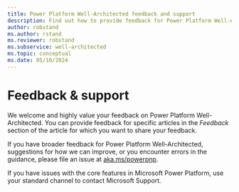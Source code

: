 ```yaml
---
title: Power Platform Well-Architected feedback and support
description: Find out how to provide feedback for Power Platform Well-Architected and get support
author: robstand
ms.author: rstand
ms.reviewer: robstand
ms.subservice: well-architected
ms.topic: conceptual
ms.date: 05/10/2024
---
```


# Feedback & support

We welcome and highly value your feedback on Power Platform Well-Architected. You can provide feedback for specific articles in the *Feedback* section of the article for which you want to share your feedback.

If you have broader feedback for Power Platform Well-Architected, suggestions for how we can improve, or you encounter errors in the guidance, please file an issue at [aka.ms/powerpnp](https://aka.ms/powerpnp).

If you have issues with the core features in Microsoft Power Platform, use your standard channel to contact Microsoft Support.

